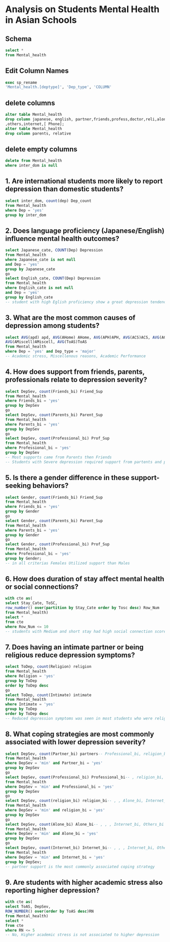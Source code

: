 # Analysis on Students Mental Health in Asian Schools
## Schema

```sql
select *
from Mental_health
```
## Edit Column Names
```sql
exec sp_rename
'Mental_health.[deptype]', 'Dep_type', 'COLUMN'
```
## delete columns
```sql
alter table Mental_health
drop column japanese, english, partner,friends,profess,doctor,reli,alone
,others,internet,[ Phone];
alter table Mental_health
drop column parents, relative
```
## delete empty columns
```sql
delete from Mental_health 
where inter_dom is null
```
## 1. Are international students more likely to report depression than domestic students?
```sql
select inter_dom, count(dep) Dep_count
from Mental_health
where Dep = 'yes'
group by inter_dom
```
## 2. Does language proficiency (Japanese/English) influence mental health outcomes?
```sql
select Japanese_cate, COUNT(Dep) Depression
from Mental_health
where Japanese_cate is not null
and Dep = 'yes'
group by Japanese_cate
go
select English_cate, COUNT(Dep) Depression
from Mental_health
where English_cate is not null
and Dep = 'yes'
group by English_cate
-- student with high Eglish proficiency show a great depression tendencies
```
## 3. What are the most common causes of depression among students?
```sql
select AVG(apd) apd, AVG(AHome) AHome, AVG(APH)APH, AVG(ACS)ACS, AVG(AGuilt)AGuilt, 
AVG(AMiscell)AMiscell, AVG(ToAS)ToAS
from Mental_health
where Dep = 'yes' and Dep_type = 'major'
-- Academic stress, Miscellenous reasons, Academic Performance
```
## 4. How does support from friends, parents, professionals relate to depression severity? 
```sql
select DepSev, count(Friends_bi) Friend_Sup
from Mental_health
where Friends_bi = 'yes' 
group by DepSev
go
select DepSev, count(Parents_bi) Parent_Sup
from Mental_health
where Parents_bi = 'yes'
group by DepSev
go
select DepSev, count(Professional_bi) Prof_Sup
from Mental_health
where Professional_bi = 'yes'
group by DepSev
-- Most supports came from Parents then Friends
-- Students with Severe depression required support from partents and professionals
```
## 5. Is there a gender difference in these support-seeking behaviors?
```sql
select Gender, count(Friends_bi) Friend_Sup
from Mental_health
where Friends_bi = 'yes'
group by Gender
go
select Gender, count(Parents_bi) Parent_Sup
from Mental_health
where Parents_bi = 'yes'
group by Gender
go
select Gender, count(Professional_bi) Prof_Sup
from Mental_health
where Professional_bi = 'yes'
group by Gender;
-- in all criterias Females Utilized support than Males
```
## 6. How does duration of stay affect mental health or social connections?
```sql
with cte as(
select Stay_Cate, ToSC, 
row_number() over(partition by Stay_Cate order by Tosc desc) Row_Num
from Mental_health)
select *
from cte
where Row_Num <= 10
-- students with Medium and short stay had high social connection score
```
## 7. Does having an intimate partner or being religious reduce depression symptoms?
```sql
select ToDep, count(Religion) religion
from Mental_health
where Religion = 'yes'
group by ToDep
order by ToDep desc
go
select ToDep, count(Intimate) intimate
from Mental_health
where Intimate = 'yes'
group by ToDep
order by ToDep desc
-- Reduced depression symptoms was seen in most students who were religious and had intimate partner
```
## 8. What coping strategies are most commonly associated with lower depression severity?
```sql
select DepSev, count(Partner_bi) partners-- Professional_bi, religion_bi, Alone_bi, Internet_bi, Others_bi
from Mental_health
where DepSev = 'min' and Partner_bi = 'yes'
group by DepSev
go
select DepSev, count(Professional_bi) Professional_bi-- , religion_bi, Alone_bi, Internet_bi, Others_bi
from Mental_health
where DepSev = 'min' and Professional_bi = 'yes'
group by DepSev
go
select DepSev, count(religion_bi) religion_bi-- , , Alone_bi, Internet_bi, Others_bi
from Mental_health
where DepSev = 'min' and religion_bi = 'yes'
group by DepSev
go
select DepSev, count(Alone_bi) Alone_bi-- , , , Internet_bi, Others_bi
from Mental_health
where DepSev = 'min' and Alone_bi = 'yes'
group by DepSev
go
select DepSev, count(Internet_bi) Internet_bi-- , , , Internet_bi, Others_bi
from Mental_health
where DepSev = 'min' and Internet_bi = 'yes'
group by DepSev;
-- partner support is the most commonly associated coping strategy
```
## 9. Are students with higher academic stress also reporting higher depression?
```sql
with cte as(
select ToAS, DepSev,
ROW_NUMBER() over(order by ToAS desc)RN
from Mental_health)
select *
from cte
where RN <= 5 
-- No, Higher academic stress is not associated to higher depression 
```


